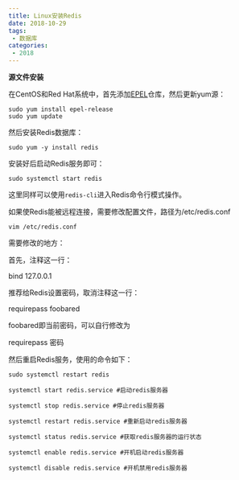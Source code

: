 ```yaml
---
title: Linux安装Redis
date: 2018-10-29
tags:
 - 数据库
categories:
 - 2018
---
```



**源文件安装**

在CentOS和Red Hat系统中，首先添加[EPEL](http://180.76.173.137/2019/11/linux-nginxConfig-file/#%E5%AE%89%E8%A3%85EPEL)仓库，然后更新yum源：
``` shell
sudo yum install epel-release
sudo yum update
```

然后安装Redis数据库：
```shell
sudo yum -y install redis
```

安装好后启动Redis服务即可：
```shell
sudo systemctl start redis
```

这里同样可以使用```redis-cli```进入Redis命令行模式操作。

如果使Redis能被远程连接，需要修改配置文件，路径为/etc/redis.conf

``` shell
vim /etc/redis.conf
```

需要修改的地方：

首先，注释这一行：

bind 127.0.0.1

推荐给Redis设置密码，取消注释这一行：

requirepass foobared

foobared即当前密码，可以自行修改为

requirepass 密码

然后重启Redis服务，使用的命令如下：

``` shell
sudo systemctl restart redis
```

``` shell
systemctl start redis.service #启动redis服务器

systemctl stop redis.service #停止redis服务器

systemctl restart redis.service #重新启动redis服务器

systemctl status redis.service #获取redis服务器的运行状态

systemctl enable redis.service #开机启动redis服务器

systemctl disable redis.service #开机禁用redis服务器
```
